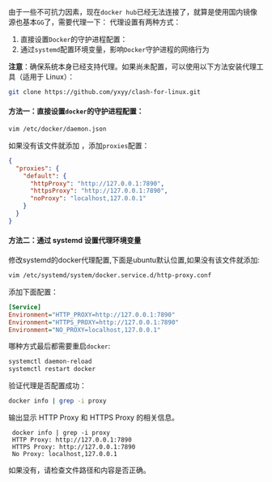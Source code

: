 由于一些不可抗力因素，现在`docker hub`已经无法连接了，就算是使用国内镜像源也基本`GG`了，需要代理一下：
代理设置有两种方式：
1. 直接设置`Docker`的守护进程配置：
2. 通过`systemd`配置环境变量，影响`Docker`守护进程的网络行为

**注意**：确保系统本身已经支持代理。如果尚未配置，可以使用以下方法安装代理工具（适用于 Linux）：
```bash
git clone https://github.com/yxyy/clash-for-linux.git 
```

#### 方法一：直接设置`docker`的守护进程配置：
```bash
vim /etc/docker/daemon.json
```
如果没有该文件就添加 ，添加`proxies`配置：
```json
{
  "proxies": {
    "default": {
      "httpProxy": "http://127.0.0.1:7890",
      "httpsProxy": "http://127.0.0.1:7890",
      "noProxy": "localhost,127.0.0.1"
    }
  }
}

```

#### 方法二：通过 systemd 设置代理环境变量

修改systemd的docker代理配置,下面是ubuntu默认位置,如果没有该文件就添加:
```bash
vim /etc/systemd/system/docker.service.d/http-proxy.conf
```
添加下面配置：
```ini
[Service]
Environment="HTTP_PROXY=http://127.0.0.1:7890"
Environment="HTTPS_PROXY=http://127.0.0.1:7890"
Environment="NO_PROXY=localhost,127.0.0.1"

```

哪种方式最后都需要重启`docker`:
```bash
systemctl daemon-reload
systemctl restart docker
```

验证代理是否配置成功：
```bash
docker info | grep -i proxy
```
输出显示 HTTP Proxy 和 HTTPS Proxy 的相关信息。

```
 docker info | grep -i proxy
 HTTP Proxy: http://127.0.0.1:7890
 HTTPS Proxy: http://127.0.0.1:7890
 No Proxy: localhost,127.0.0.1
```

如果没有，请检查文件路径和内容是否正确。